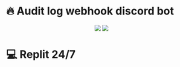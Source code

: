 # 🔥 Audit log webhook discord bot
<p align="center">
  <img src="https://github.com/retardpa1n/audit-log-webhook-discord-bot/blob/main/assets/connected.png?raw=true"/>
<img src="https://github.com/retardpa1n/audit-log-webhook-discord-bot/blob/main/assets/disconnected.png?raw=true"/>
</p>

# 💻 Replit 24/7
